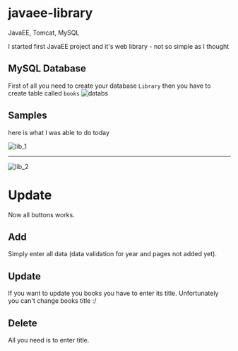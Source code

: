 # javaee-library
JavaEE, Tomcat, MySQL

I started first JavaEE project and it's web library - not so simple as I thought


## MySQL Database
First of all you need to create your database `Library` then you have to create table called `books`
![databs](https://user-images.githubusercontent.com/26482766/37278780-17ac3f0e-25e9-11e8-9a81-5e6c90ef14cb.png)

## Samples
here is what I was able to do today

![lib_1](https://user-images.githubusercontent.com/26482766/37128718-a9907e88-227b-11e8-9256-7086c0186e1c.PNG)

----

![lib_2](https://user-images.githubusercontent.com/26482766/37128721-ac4abb3e-227b-11e8-9984-d0f39d465cfb.PNG)

# Update
Now all buttons works.

## Add
Simply enter all data (data validation for year and pages not added yet).
## Update
If you want to update you books you have to enter its title. Unfortunately you can't change books title :/
## Delete
All you need is to enter title.
